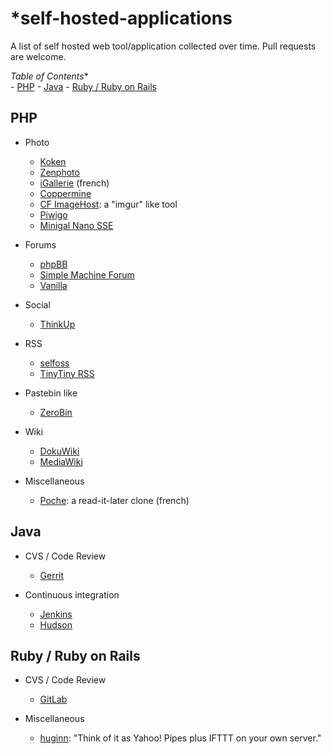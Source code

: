 *self-hosted-applications
========================

A list of self hosted web tool/application collected over time. Pull requests are welcome.

*Table of Contents** 	
	- [PHP](#php)
	- [Java](#java)
	- [Ruby / Ruby on Rails](#ruby--ruby-on-rails)

PHP
---

+ Photo 
  + [Koken](http://koken.me)
  + [Zenphoto](http://www.zenphoto.org)
  + [iGallerie](http://www.igalerie.org) (french)
  + [Coppermine](http://coppermine-gallery.net/)
  + [CF ImageHost](http://www.codefuture.co.uk/projects/imagehost/): a "imgur" like tool
  + [Piwigo](http://piwigo.org/)
  + [Minigal Nano SSE](https://github.com/sebsauvage/MinigalNano)
  
+ Forums
  + [phpBB](https://www.phpbb.com/)
  + [Simple Machine Forum](http://simplemachines.org/)
  + [Vanilla](http://vanillaforums.org/)

+ Social 
  + [ThinkUp](https://www.thinkup.com/) 

+ RSS
  + [selfoss](http://selfoss.aditu.de/)
  + [TinyTiny RSS](http://tt-rss.org/redmine/projects/tt-rss/wiki)

+ Pastebin like
  + [ZeroBin](http://sebsauvage.net/wiki/doku.php?id=php:zerobin)

+ Wiki
  + [DokuWiki](https://www.dokuwiki.org/dokuwiki)
  + [MediaWiki](http://www.mediawiki.org/)

+ Miscellaneous
  + [Poche](http://inthepoche.com/): a read-it-later clone (french)

Java
----
+ CVS / Code Review
  + [Gerrit](https://code.google.com/p/gerrit/)

+ Continuous integration
  + [Jenkins](http://jenkins-ci.org/)
  + [Hudson](http://hudson-ci.org/)
  
Ruby / Ruby on Rails
----
+ CVS / Code Review
  +   [GitLab](http://gitlab.org/)
  
+ Miscellaneous
  + [huginn](https://github.com/cantino/huginn): "Think of it as Yahoo! Pipes plus IFTTT on your own server."
  

  

